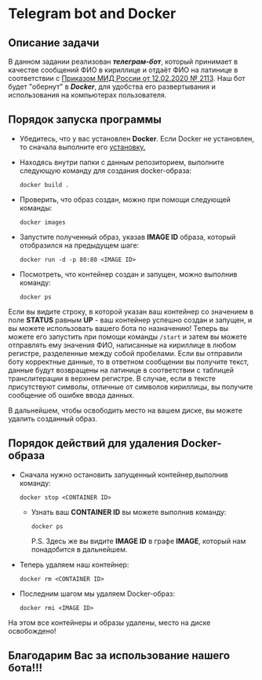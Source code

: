 # Telegram bot and Docker

## Описание задачи
В данном задании реализован **_телеграм-бот_**, который принимает в качестве сообщений ФИО в кириллице и отдаёт ФИО на латинице
в соответствии с [Приказом МИД России от 12.02.2020 № 2113](https://www.consultant.ru/document/cons_doc_LAW_360580/9eb761ae644ec1e283b3a50ef232330b924577cb/). Наш бот будет "обернут" в **_Docker_**, для удобства его развертывания и использования на компьютерах пользователя.  

## Порядок запуска программы
- Убедитесь, что у вас установлен **Docker**. Если Docker не установлен, то сначала выполните его [установку.](https://docs.docker.com/engine/install/)

- Находясь внутри папки с данным репозиторием, выполните следующую команду для создания docker-образа:

      docker build .

- Проверить, что образ создан, можно при помощи следующей команды:

      docker images

- Запустите полученный образ, указав **IMAGE ID** образа, который отобразился на предыдущем шаге:

      docker run -d -p 80:80 <IMAGE ID>

- Посмотреть, что контейнер создан и запущен, можно выполнив команду:

      docker ps

Если вы видите строку, в которой указан ваш контейнер со значением в поле **STATUS** равным **UP** - ваш контейнер успешно создан и запущен, и вы можете использовать вашего бота по назначению! Теперь вы можете его запустить при помощи команды `/start` и затем вы можете отправлять ему значения ФИО, написанные на кириллице в любом регистре, разделенные между собой пробелами. Если вы отправили боту корректные данные, то в ответном сообщении вы получите текст, данные будут возвращены на латинице в соответствии с таблицей транслитерации в верхнем регистре. В случае, если в тексте присутствуют символы, отличные от символов кириллицы, вы получите сообщение об ошибке ввода данных.



В дальнейшем, чтобы освободить место на вашем диске, вы можете удалить созданный образ.

## Порядок действий для удаления Docker-образа

- Сначала нужно остановить запущенный контейнер,выполнив команду:

      docker stop <CONTAINER ID>
    - Узнать ваш **CONTAINER ID** вы можете выполнив команду: 

          docker ps

        P.S. Здесь же вы видите **IMAGE ID** в графе **IMAGE**, который нам понадобится в дальнейшем.

- Теперь удаляем наш контейнер:

      docker rm <CONTAINER ID>

- Последним шагом мы удаляем Docker-образ:

      docker rmi <IMAGE ID>

На этом все контейнеры и образы удалены, место на диске освобождено!



## Благодарим Вас за использование нашего бота!!!
